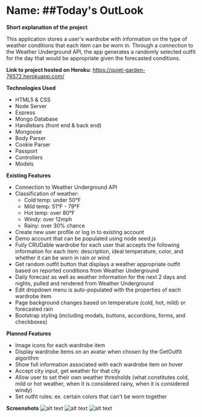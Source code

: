 **Name:**
##Today's OutLook
======



**Short explanation of the project**

This application stores a user's wardrobe with information on the type of weather conditions that each item can be worn in. Through a connection to the Weather Underground API, the app generates a randomly selected outfit for the day that would be appropriate given the forecasted conditions.


**Link to project hosted on Heroku**: https://quiet-garden-76572.herokuapp.com/


**Technologies Used**
- HTML5 & CSS
- Node Server
- Express
- Mongo Database
- Handlebars (front end & back end)
- Mongoose
- Body Parser
- Cookie Parser
- Passport
- Controllers
- Models


**Existing Features**
- Connection to Weather Underground API
- Classification of weather:
  - Cold temp: under 50°F
  - Mild temp: 51°F - 79°F
  - Hot temp: over 80°F
  - Windy: over 12mph
  - Rainy: over 30% chance
- Create new user profile or log in to existing account
- Demo account that can be populated using node seed.js
- Fully CRUDable wardrobe for each user that accepts the following information for each item: description, ideal temperature, color, and whether it can be worn in rain or wind
- Get random outfit button that displays a weather appropriate outfit based on reported conditions from Weather Underground
- Daily forecast as well as weather information for the next 2 days and nights, pulled and rendered from Weather Underground
- Edit dropdown menu is auto-populated with the properties of each wardrobe item
- Page background changes based on temperature (cold, hot, mild) or forecasted rain
- Bootstrap styling (including modals, buttons, accordions, forms, and checkboxes)


**Planned Features**
- Image icons for each wardrobe item
- Display wardrobe items on an avatar when chosen by the GetOutfit algorithm
- Show full information associated with each wardrobe item on hover
- Accept city input, get weather for that city
- Allow user to set their own weather thresholds (what constitutes cold, mild or hot weather, when it is considered rainy, when it is considered windy)
- Set outfit rules: ex. certain colors that can't be worn together


**Screenshots**
![alt text](/screenshots/log-in.png "Log In Screen")
![alt text](/screenshots/main.png "Main Screen")
![alt text](/screenshots/collapse-open.png "Edit Menu Open")
